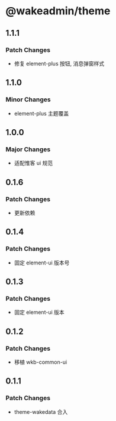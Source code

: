 # @wakeadmin/theme

## 1.1.1

### Patch Changes

- 修复 element-plus 按钮, 消息弹窗样式

## 1.1.0

### Minor Changes

- element-plus 主题覆盖

## 1.0.0

### Major Changes

- 适配惟客 ui 规范

## 0.1.6

### Patch Changes

- 更新依赖

## 0.1.4

### Patch Changes

- 固定 element-ui 版本号

## 0.1.3

### Patch Changes

- 固定 element-ui 版本

## 0.1.2

### Patch Changes

- 移植 wkb-common-ui

## 0.1.1

### Patch Changes

- theme-wakedata 合入

